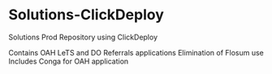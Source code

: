 # Solutions-ClickDeploy
Solutions Prod Repository using ClickDeploy

Contains OAH LeTS and DO Referrals applications
Elimination of Flosum use
Includes Conga for OAH application
